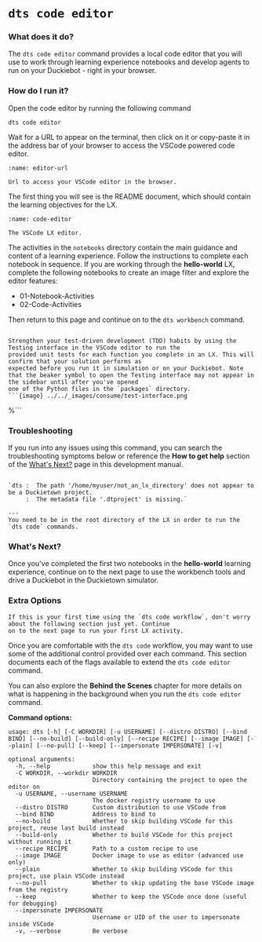# `dts code editor`

### What does it do?

The `dts code editor` command provides a local code editor that you will use to work through learning 
experience notebooks and develop agents to run on your Duckiebot - right in your browser.

### How do I run it?

Open the code editor by running the following command

```
dts code editor
```

Wait for a URL to appear on the terminal, then click on it or copy-paste it in the address bar
of your browser to access the VSCode powered code editor. 

```{figure} ../../_images/consume/editor-url.png
:name: editor-url

Url to access your VSCode editor in the browser.
```

The first thing you will see is the README document, which should contain the learning objectives for the LX.

```{figure} ../../_images/consume/code-editor.png
:name: code-editor

The VSCode LX editor.
```

The activities in the `notebooks` directory contain the main guidance and content of a learning experience. Follow the instructions to complete each notebook in sequence.  If you are working through the **hello-world** LX, complete the following notebooks to create an image filter and explore the editor features:

* 01-Notebook-Activities
* 02-Code-Activities

Then return to this page and continue on to the `dts workbench` command.

```{hint}

Strengthen your test-driven development (TDD) habits by using the Testing interface in the VSCode editor to run the 
provided unit tests for each function you complete in an LX. This will confirm that your solution performs as 
expected before you run it in simulation or on your Duckiebot. Note that the beaker symbol to open the Testing interface may not appear in the sidebar until after you've opened 
one of the Python files in the `packages` directory.
```{image} ../../_images/consume/test-interface.png
```
%```

### Troubleshooting

If you run into any issues using this command, you can search the troubleshooting symptoms below or 
reference the **How to get help** section of the [What's Next?](../3_next/index) page in this development manual.

```{trouble}

`dts :  The path '/home/myuser/not_an_lx_directory' does not appear to be a Duckietown project. 
     :  The metadata file '.dtproject' is missing.`

---
You need to be in the root directory of the LX in order to run the `dts code` commands.
```

### What's Next?

Once you've completed the first two notebooks in the **hello-world** learning experience, continue on to the next page to use the workbench tools and drive a Duckiebot in the Duckietown simulator.

### Extra Options

```{warning}
If this is your first time using the `dts code workflow`, don't worry about the following section just yet. Continue 
on to the next page to run your first LX activity.
```

Once you are comfortable with the `dts code` workflow, you may want to use some of the additional control provided 
over each command.  This section documents each of the flags available to extend the `dts code editor` command.

You can also explore the **Behind the Scenes** chapter for more details on what is happening in the background when you run the `dts code editor` command.

**Command options:**

```
usage: dts [-h] [-C WORKDIR] [-u USERNAME] [--distro DISTRO] [--bind BIND] [--no-build] [--build-only] [--recipe RECIPE] [--image IMAGE] [--plain] [--no-pull] [--keep] [--impersonate IMPERSONATE] [-v]

optional arguments:
  -h, --help            show this help message and exit
  -C WORKDIR, --workdir WORKDIR
                        Directory containing the project to open the editor on
  -u USERNAME, --username USERNAME
                        The docker registry username to use
  --distro DISTRO       Custom distribution to use VSCode from
  --bind BIND           Address to bind to
  --no-build            Whether to skip building VSCode for this project, reuse last build instead
  --build-only          Whether to build VSCode for this project without running it
  --recipe RECIPE       Path to a custom recipe to use
  --image IMAGE         Docker image to use as editor (advanced use only)
  --plain               Whether to skip building VSCode for this project, use plain VSCode instead
  --no-pull             Whether to skip updating the base VSCode image from the registry
  --keep                Whether to keep the VSCode once done (useful for debugging)
  --impersonate IMPERSONATE
                        Username or UID of the user to impersonate inside VSCode
  -v, --verbose         Be verbose
```